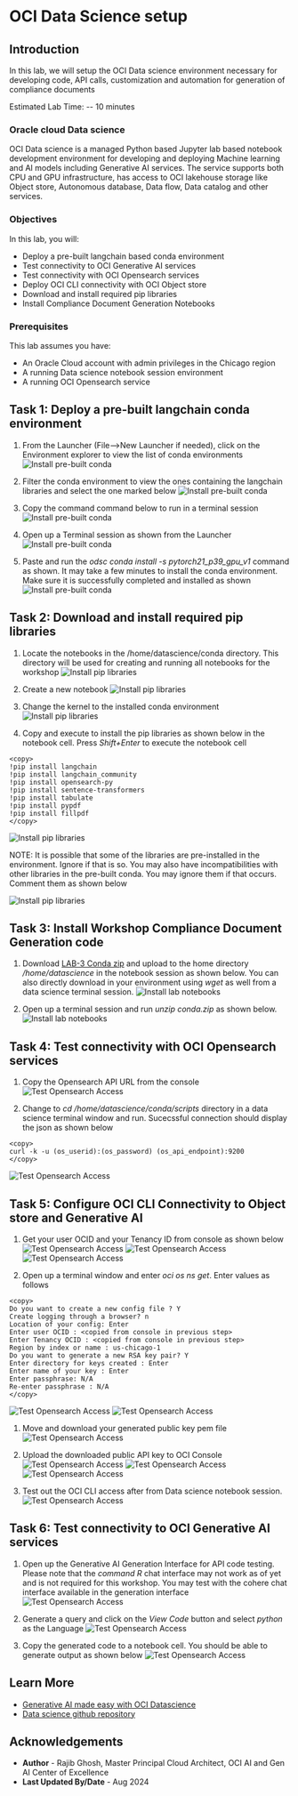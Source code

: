 # OCI Data Science setup

## Introduction

In this lab, we will setup the OCI Data science environment necessary for developing code, API calls, customization and automation for generation of compliance documents

Estimated Lab Time: -- 10 minutes

### Oracle cloud Data science

OCI Data science is a managed Python based Jupyter lab based notebook development environment for developing and deploying Machine learning and AI models including Generative AI services. The service supports both CPU and GPU infrastructure, has access to OCI lakehouse storage like Object store, Autonomous database, Data flow, Data catalog and other services.  

### Objectives

In this lab, you will:

* Deploy a pre-built langchain based conda environment
* Test connectivity to OCI Generative AI services
* Test connectivity with OCI Opensearch services
* Deploy OCI CLI connectivity with OCI Object store
* Download and install required pip libraries
* Install Compliance Document Generation Notebooks

### Prerequisites

This lab assumes you have:

* An Oracle Cloud account with admin privileges in the Chicago region
* A running Data science notebook session environment
* A running OCI Opensearch service

## Task 1: Deploy a pre-built langchain conda environment

1. From the Launcher (File-->New Launcher if needed), click on the Environment explorer to view the list of conda environments
  ![Install pre-built conda](images/lab3-ds-cnd-1.png)

2. Filter the conda environment to view the ones containing the langchain libraries and select the one marked below
  ![Install pre-built conda](images/lab3-ds-cnd-2.png)

3. Copy the command command below to run in a terminal session
  ![Install pre-built conda](images/lab3-ds-cnd-2-1.png)

4. Open up a Terminal session as shown from the Launcher
  ![Install pre-built conda](images/lab3-ds-cnd-3.png)

5. Paste and run the *odsc conda install -s pytorch21_p39_gpu_v1* command as shown. It may take a few minutes to install the conda environment. Make sure it is successfully completed and installed as shown
  ![Install pre-built conda](images/lab3-ds-cnd-4.png)

## Task 2: Download and install required pip libraries

1. Locate the notebooks in the /home/datascience/conda directory. This directory will be used for creating and running all notebooks for the workshop
  ![Install pip libraries](images/lab3-ds-note-1.png)

2. Create a new notebook
  ![Install pip libraries](images/lab3-ds-note-2.png)

3. Change the kernel to the installed conda environment
  ![Install pip libraries](images/lab3-ds-note-3.png)

4. Copy and execute to install the pip libraries as shown below in the notebook cell. Press *Shift+Enter* to execute the notebook cell

```text
<copy>
!pip install langchain
!pip install langchain_community
!pip install opensearch-py
!pip install sentence-transformers
!pip install tabulate
!pip install pypdf
!pip install fillpdf
</copy>
```

  ![Install pip libraries](images/lab3-ds-note-4.png)

NOTE: It is possible that some of the libraries are pre-installed in the environment. Ignore if that is so. You may also have incompatibilities with other libraries in the pre-built conda. You may ignore them if that occurs. Comment them as shown below

  ![Install pip libraries](images/lab3-ds-note-5.png)

## Task 3: Install Workshop Compliance Document Generation code

1. Download [LAB-3 Conda zip](https://orasenatdpltintegration03.objectstorage.us-chicago-1.oci.customer-oci.com/p/ZClIu7veRXsq1_fF5l0qXODhnBcDaGd9PNGpB8PLP8MeGplz1bVKLTIqtSQrgJmR/n/orasenatdpltintegration03/b/clinical-trials/o/conda.zip) and upload to the home directory */home/datascience* in the notebook session as shown below. You can also directly download in your environment using *wget <download link>* as well from a data science  terminal session.
  ![Install lab notebooks](images/lab3-ds-note-6.png)

2. Open up a terminal session and run *unzip conda.zip* as shown below.
  ![Install lab notebooks](images/lab3-ds-note-7.png)

## Task 4: Test connectivity with OCI Opensearch services

1. Copy the Opensearch API URL from the console
  ![Test Opensearch Access](images/lab3-ds-os-1.png)

2. Change to *cd /home/datascience/conda/scripts* directory in a data science terminal window and run. Sucecssful connection should display the json as shown below

```text
<copy>
curl -k -u (os_userid):(os_password) (os_api_endpoint):9200
</copy>
```

  ![Test Opensearch Access](images/lab3-ds-os-2.png)

## Task 5: Configure OCI CLI Connectivity to Object store and Generative AI

1. Get your user OCID and your Tenancy ID from console as shown below
  ![Test Opensearch Access](images/lab3-ds-cli-1.png)
  ![Test Opensearch Access](images/lab3-ds-cli-2.png)
  ![Test Opensearch Access](images/lab3-ds-cli-3.png)

2. Open up a terminal window and enter *oci os ns get*. Enter values as follows

```text
<copy>
Do you want to create a new config file ? Y
Create logging through a browser? n
Location of your config: Enter
Enter user OCID : <copied from console in previous step>
Enter Tenancy OCID : <copied from console in previous step>
Region by index or name : us-chicago-1
Do you want to generate a new RSA key pair? Y
Enter directory for keys created : Enter
Enter name of your key : Enter
Enter passphrase: N/A
Re-enter passphrase : N/A
</copy>
```

  ![Test Opensearch Access](images/lab3-ds-cli-4.png)
  ![Test Opensearch Access](images/lab3-ds-cli-5.png)  

1. Move and download your generated public key pem file
  ![Test Opensearch Access](images/lab3-ds-cli-7.png)

2. Upload the downloaded public API key to OCI Console  
  ![Test Opensearch Access](images/lab3-ds-cli-8.png)
  ![Test Opensearch Access](images/lab3-ds-cli-9.png)
  ![Test Opensearch Access](images/lab3-ds-cli-10.png)

3. Test out the OCI CLI access after from Data science notebook session.
  ![Test Opensearch Access](images/lab3-ds-cli-11.png)

## Task 6: Test connectivity to OCI Generative AI services

1. Open up the Generative AI Generation Interface for API code testing. Please note that the *command R* chat interface may not work as of yet and is not required for this workshop. You may test with the cohere chat interface available in the generation interface
  ![Test Opensearch Access](images/lab3-ds-gai-1.png)

2. Generate a query and click on the *View Code* button and select *python* as the Language
  ![Test Opensearch Access](images/lab3-ds-gai-2.png)

3. Copy the generated code to a notebook cell. You should be able to generate output as shown below
  ![Test Opensearch Access](images/lab3-ds-gai-3.png)

## Learn More

* [Generative AI made easy with OCI Datascience](https://www.oracle.com/artificial-intelligence/generative-ai/generative-ai-service/)
* [Data science github repository](https://github.com/oracle-samples/oci-data-science-ai-samples/tree/main/ai-quick-actions)

## Acknowledgements

* **Author** - Rajib Ghosh, Master Principal Cloud Architect, OCI AI and Gen AI Center of Excellence
* **Last Updated By/Date** - Aug 2024
